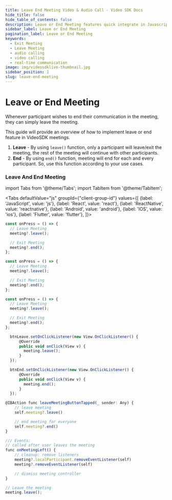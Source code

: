 ```yaml
---
title: Leave End Meeting Video & Audio Call - Video SDK Docs
hide_title: false
hide_table_of_contents: false
description: Leave or End Meeting features quick integrate in Javascript, React JS, Android, IOS, React Native, Flutter with Video SDK to add live video & audio conferencing to your applications.
sidebar_label: Leave or End Meeting
pagination_label: Leave or End Meeting
keywords:
  - Exit Meeting
  - Leave Meeting
  - audio calling
  - video calling
  - real-time communication
image: img/videosdklive-thumbnail.jpg
sidebar_position: 1
slug: leave-end-meeting
---
```


# Leave or End Meeting

Whenever participant wishes to end their communication in the meeting, they can simply leave the meeting.

This guide will provide an overview of how to implement leave or end feature in VideoSDK meetings.

1. **Leave** - By using `leave()` function, only a participant will leave/exit the meeting, the rest of the meeting will continue with other participants.
2. **End** - By using `end()` function, meeting will end for each and every participant. So, use this function according to your use cases.

### Leave And End Meeting

import Tabs from '@theme/Tabs';
import TabItem from '@theme/TabItem';

<Tabs
defaultValue="js"
groupId={"client-group-id"}
values={[
{label: 'JavaScript', value: 'js'},
{label: 'React', value: 'react'},
{label: 'ReactNative', value: 'reactnative'},
{label: 'Android', value: 'android'},
{label: 'IOS', value: 'ios'},
{label: 'Flutter', value: 'flutter'},
]}>
<TabItem value="js">

```js
const onPress = () => {
  // Leave Meeting
  meeting?.leave();

  // Exit Meeting
  meeting?.end();
};
```

</TabItem>
<TabItem value="react">

```js
const onPress = () => {
  // Leave Meeting
  meeting?.leave();

  // Exit Meeting
  meeting?.end();
};
```

</TabItem>
<TabItem value="reactnative">

```js
const onPress = () => {
  // Leave Meeting
  meeting?.leave();

  // Exit Meeting
  meeting?.end();
};
```

</TabItem>
<TabItem value="android">

```js
  btnLeave.setOnClickListener(new View.OnClickListener() {
      @Override
      public void onClick(View v) {
        meeting.leave();
      }
  });

  btnEnd.setOnClickListener(new View.OnClickListener() {
      @Override
      public void onClick(View v) {
        meeting.end();
      }
  });
```

</TabItem>
<TabItem value="ios">

```js
@IBAction func leaveMeetingButtonTapped(_ sender: Any) {
    // leave meeting
    self.meeting?.leave()

    // end meeting for everyone
    self.meeting?.end()
}

/// Events:
// called after user leaves the meeting
func onMeetingLeft() {
    // cleanup: remove listeners
    meeting?.localParticipant.removeEventListener(self)
    meeting?.removeEventListener(self)

    // dismiss meeting controller
}
```

</TabItem>
<TabItem value="flutter">

```js
// Leave the meeting
meeting.leave();
```

</TabItem>
</Tabs>
